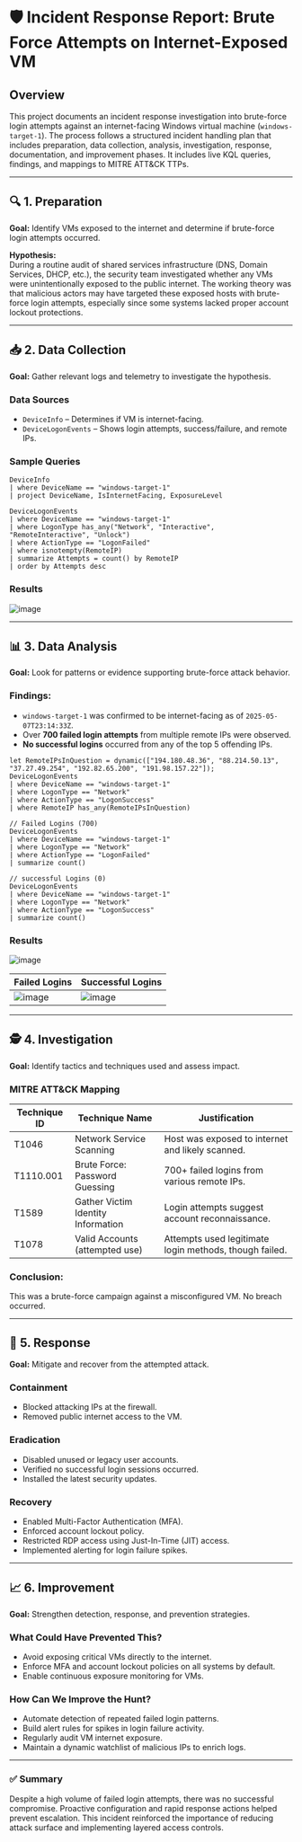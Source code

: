 # 🛡️ Incident Response Report: Brute Force Attempts on Internet-Exposed VM

## Overview

This project documents an incident response investigation into brute-force login attempts against an internet-facing Windows virtual machine (`windows-target-1`). The process follows a structured incident handling plan that includes preparation, data collection, analysis, investigation, response, documentation, and improvement phases. It includes live KQL queries, findings, and mappings to MITRE ATT&CK TTPs.

---

## 🔍 1. Preparation

**Goal:** Identify VMs exposed to the internet and determine if brute-force login attempts occurred.

**Hypothesis:**  
During a routine audit of shared services infrastructure (DNS, Domain Services, DHCP, etc.), the security team investigated whether any VMs were unintentionally exposed to the public internet. The working theory was that malicious actors may have targeted these exposed hosts with brute-force login attempts, especially since some systems lacked proper account lockout protections.

---

## 📥 2. Data Collection

**Goal:** Gather relevant logs and telemetry to investigate the hypothesis.

### Data Sources
- `DeviceInfo` – Determines if VM is internet-facing.
- `DeviceLogonEvents` – Shows login attempts, success/failure, and remote IPs.

### Sample Queries

```kql
DeviceInfo
| where DeviceName == "windows-target-1"
| project DeviceName, IsInternetFacing, ExposureLevel

DeviceLogonEvents
| where DeviceName == "windows-target-1"
| where LogonType has_any("Network", "Interactive", "RemoteInteractive", "Unlock")
| where ActionType == "LogonFailed"
| where isnotempty(RemoteIP)
| summarize Attempts = count() by RemoteIP
| order by Attempts desc
```

### Results

![image](https://github.com/user-attachments/assets/67746c14-f8f7-481a-845a-fd01977cccf1)

---

## 📊 3. Data Analysis

**Goal:** Look for patterns or evidence supporting brute-force attack behavior.

### Findings:
- `windows-target-1` was confirmed to be internet-facing as of `2025-05-07T23:14:33Z`.
- Over **700 failed login attempts** from multiple remote IPs were observed.
- **No successful logins** occurred from any of the top 5 offending IPs.

```kql
let RemoteIPsInQuestion = dynamic(["194.180.48.36", "88.214.50.13", "37.27.49.254", "192.82.65.200", "191.98.157.22"]);
DeviceLogonEvents
| where DeviceName == "windows-target-1"
| where LogonType == "Network"
| where ActionType == "LogonSuccess"
| where RemoteIP has_any(RemoteIPsInQuestion)

// Failed Logins (700)
DeviceLogonEvents
| where DeviceName == "windows-target-1"
| where LogonType == "Network"
| where ActionType == "LogonFailed"
| summarize count()

// successful Logins (0)
DeviceLogonEvents
| where DeviceName == "windows-target-1"
| where LogonType == "Network"
| where ActionType == "LogonSuccess"
| summarize count()

```

### Results

![image](https://github.com/user-attachments/assets/d676fb1a-0ae8-4572-a4e8-9dab0af86ea6)

| Failed Logins |  Successful Logins |
|---------------|--------------------|
| ![image](https://github.com/user-attachments/assets/c558e5c4-daed-470f-a50f-9b7353291e9b) |![image](https://github.com/user-attachments/assets/6b868872-4fd3-4020-bbe3-3e3cb8b1cffd) |

---

## 🕵️ 4. Investigation

**Goal:** Identify tactics and techniques used and assess impact.

### MITRE ATT&CK Mapping

| **Technique ID** | **Technique Name**               | **Justification**                                       |
|------------------|----------------------------------|---------------------------------------------------------|
| T1046            | Network Service Scanning         | Host was exposed to internet and likely scanned.       |
| T1110.001        | Brute Force: Password Guessing   | 700+ failed logins from various remote IPs.             |
| T1589            | Gather Victim Identity Information | Login attempts suggest account reconnaissance.         |
| T1078            | Valid Accounts (attempted use)   | Attempts used legitimate login methods, though failed.  |

### Conclusion:
This was a brute-force campaign against a misconfigured VM. No breach occurred.

---

## 🚨 5. Response

**Goal:** Mitigate and recover from the attempted attack.

### Containment
- Blocked attacking IPs at the firewall.
- Removed public internet access to the VM.

### Eradication
- Disabled unused or legacy user accounts.
- Verified no successful login sessions occurred.
- Installed the latest security updates.

### Recovery
- Enabled Multi-Factor Authentication (MFA).
- Enforced account lockout policy.
- Restricted RDP access using Just-In-Time (JIT) access.
- Implemented alerting for login failure spikes.

---

## 📈 6. Improvement

**Goal:** Strengthen detection, response, and prevention strategies.

### What Could Have Prevented This?
- Avoid exposing critical VMs directly to the internet.
- Enforce MFA and account lockout policies on all systems by default.
- Enable continuous exposure monitoring for VMs.

### How Can We Improve the Hunt?
- Automate detection of repeated failed login patterns.
- Build alert rules for spikes in login failure activity.
- Regularly audit VM internet exposure.
- Maintain a dynamic watchlist of malicious IPs to enrich logs.

---

### ✅ Summary
Despite a high volume of failed login attempts, there was no successful compromise. Proactive configuration and rapid response actions helped prevent escalation. This incident reinforced the importance of reducing attack surface and implementing layered access controls.


